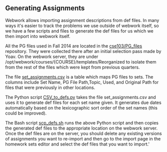 ## Generating Assignments

Webwork allows importing assignment descriptions from def files. In many ways
it's easier to track the problems we use outside of webwork itself, so we have a
few scripts and files to generate the def files for us which we then import into
webwork itself.

All the PG files used in Fall 2014 are located in the
[cse103/PG_files](http://github.com/cse103/PG_files) repository. They were
collected there after an initial selection pass made by Yoav. On the webwork
server, they are under /opt/webwork/courses/{COURSE}/templates/Reorganized
to isolate them from the rest of the files which were kept from previous
quarters.

The file [set_assignments.csv](set_assignments.csv) is a table which maps PG
files to sets. The columns include Set Name, PG File Path,Topic, Used, and
Original Path for files that were previously in other locations.

The Python script [CSV_to_defs.py](CSV_to_defs.py) takes the file
set_assignments.csv and uses it to generate def files for each set name given.
It generates due dates automatically based on the lexicographic sort order of
the set names (this could be improved).

The Bash script [scp_defs.sh](scp_defs.sh) runs the above Python script and then
copies the generated def files to the appropriate location on the webwork server.
Once the def files are on the server, you should delete any existing versions of
assignments you want to re-import and then go to the import page in the homework
sets editor and select the def files that you want to import.'
